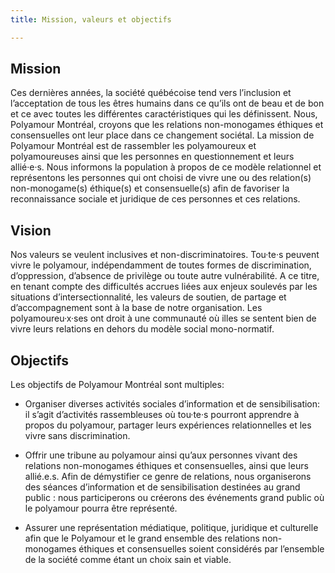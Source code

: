 ```yaml
---
title: Mission, valeurs et objectifs

---
```


## Mission

Ces dernières années, la société québécoise tend vers l’inclusion et l’acceptation de tous les êtres humains dans ce qu’ils ont de beau et de bon et ce avec toutes les différentes caractéristiques qui les définissent. Nous, Polyamour Montréal, croyons que les relations non-monogames éthiques et consensuelles ont leur place dans ce changement sociétal. La mission de Polyamour Montréal est de rassembler les polyamoureux et polyamoureuses ainsi que les personnes en questionnement et leurs allié·e·s. Nous informons la population à propos de ce modèle relationnel et représentons les personnes qui ont choisi de vivre une ou des relation(s) non-monogame(s) éthique(s) et consensuelle(s) afin de favoriser la reconnaissance sociale et juridique de ces personnes et ces relations.


## Vision

Nos valeurs se veulent inclusives et non-discriminatoires. Tou·te·s peuvent vivre le polyamour, indépendamment de toutes formes de discrimination, d’oppression, d’absence de privilège ou toute autre vulnérabilité. A ce titre, en tenant compte des difficultés accrues liées aux enjeux soulevés par les situations d’intersectionnalité, les valeurs de soutien, de partage et d’accompagnement sont à la base de notre organisation. Les polyamoureu·x·ses ont droit à une communauté où illes se sentent bien de vivre leurs relations en dehors du modèle social mono-normatif.


## Objectifs

Les objectifs de Polyamour Montréal sont multiples:


- Organiser diverses activités sociales d’information et de sensibilisation: il s’agit d’activités rassembleuses où tou·te·s pourront apprendre à propos du polyamour, partager leurs expériences relationnelles et les vivre sans discrimination.


- Offrir une tribune au polyamour ainsi qu’aux personnes vivant des relations non-monogames éthiques et consensuelles, ainsi que leurs allié.e.s. Afin de démystifier ce genre de relations, nous organiserons des séances d’information et de sensibilisation destinées au grand public : nous participerons ou créerons des événements grand public où le polyamour pourra être représenté.


- Assurer une représentation médiatique, politique, juridique et culturelle afin que le Polyamour et le grand ensemble des relations non-monogames éthiques et consensuelles soient considérés par l’ensemble de la société comme étant un choix sain et viable.

